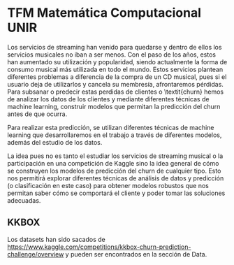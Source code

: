 # TFM Matemática Computacional UNIR

Los servicios de streaming han venido para quedarse y dentro de ellos los servicios musicales no iban a ser menos. Con el paso de los años, estos han aumentado su utilización y popularidad, siendo actualmente la forma de consumo musical más utilizada en todo el mundo. Estos servicios plantean diferentes problemas a diferencia de la compra de un CD musical, pues si el usuario deja de utilizarlos y cancela su membresía, afrontaremos pérdidas. Para subsanar o predecir estas perdidas de clientes o \textit{churn} hemos de analizar los datos de los clientes y mediante diferentes técnicas de machine learning, construir modelos que permitan la predicción del churn antes de que ocurra.

Para realizar esta predicción, se utilizan diferentes técnicas de machine learning que desarrollaremos en el trabajo a través de diferentes modelos, además del estudio de los datos.

La idea pues no es tanto el estudiar los servicios de streaming musical o la participación en una competición de Kaggle sino la idea general de cómo se construyen los modelos de predicción del churn de cualquier tipo. Esto nos permitirá explorar diferentes técnicas de análisis de datos y predicción (o clasificación en este caso) para obtener modelos robustos que nos permitan saber cómo se comportará el cliente y poder tomar las soluciones adecuadas.

## KKBOX

Los datasets han sido sacados de https://www.kaggle.com/competitions/kkbox-churn-prediction-challenge/overview y pueden ser encontrados en la sección de Data.
